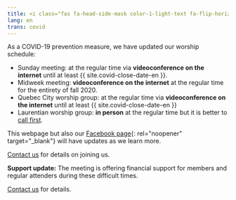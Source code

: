 ```yaml
---
title: <i class="fas fa-head-side-mask color-1-light-text fa-flip-horizontal"></i> COVID-19 Updates
lang: en
trans: covid
---
```

As a COVID-19 prevention measure, we have updated our worship schedule:
* Sunday meeting: at the regular time via **videoconference on the internet** until at least {{ site.covid-close-date-en }}.
* Midweek meeting: **videoconference on the internet** at the regular time for the entirety of fall 2020.
* Quebec City worship group: at the regular time via **videoconference on the internet** until at least {{ site.covid-close-date-en }}
* Laurentian worship group: **in person** at the regular time but it is better to [call first](/laurentians#contact).

This webpage but also our [Facebook page](https://www.facebook.com/MontrealQuakers/){: rel="noopener" target="_blank"} will have updates as we learn more. 
 
[Contact us](/contact.html) for details on joining us.

**Support update:** The meeting is offering financial support for members and regular attenders during these difficult times. 

[Contact us](/contact.html) for details.
